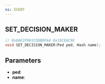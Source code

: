 ```yaml
---
ns: EVENT
---
```

## SET_DECISION_MAKER

```c
// 0x8AE2F981CDDB8FA4 0x19CEAC9E
void SET_DECISION_MAKER(Ped ped, Hash name);
```

## Parameters
* **ped**:
* **name**:
